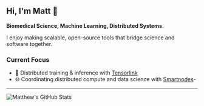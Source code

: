 ## Hi, I'm Matt 👋

**Biomedical Science, Machine Learning, Distributed Systems.**

I enjoy making scalable, open-source tools that bridge science and software together.

### Current Focus

- 🧠 Distributed training & inference with [Tensorlink](https://github.com/smartnodes-lab/tensorlink)
- 🌐 Coordinating distributed compute and data science with [Smartnodes](https://github.com/smartnodes-lab/smartnodes)- 

---

![Matthew's GitHub Stats](https://github-readme-stats.vercel.app/api?username=mattjhawken&show_icons=true&theme=radical)

<!--
**mattjhawken/mattjhawken** is a ✨ _special_ ✨ repository because its `README.md` (this file) appears on your GitHub profile.

Here are some ideas to get you started:

- 🔭 I’m currently working on ...
- 🌱 I’m currently learning ...
- 👯 I’m looking to collaborate on ...
- 🤔 I’m looking for help with ...
- 💬 Ask me about ...
- 📫 How to reach me: ...
- 😄 Pronouns: ...
- ⚡ Fun fact: ...
-->

